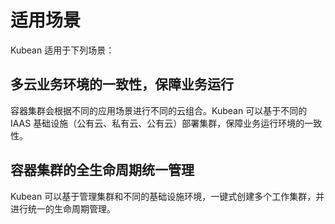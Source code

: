 # 适用场景

Kubean 适用于下列场景：

## 多云业务环境的一致性，保障业务运行

容器集群会根据不同的应用场景进行不同的云组合。Kubean 可以基于不同的 IAAS 基础设施（公有云、私有云、公有云）部署集群，保障业务运行环境的一致性。

## 容器集群的全生命周期统一管理

Kubean 可以基于管理集群和不同的基础设施环境，一键式创建多个工作集群，并进行统一的生命周期管理。
